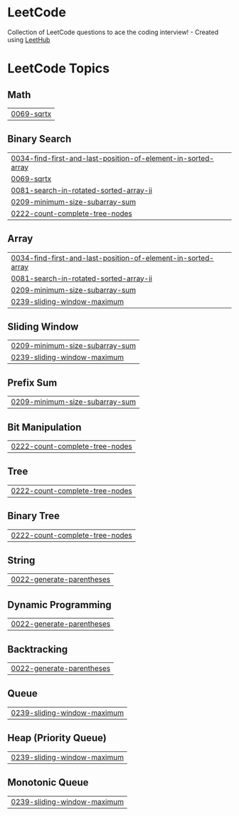 # LeetCode
Collection of LeetCode questions to ace the coding interview! - Created using [LeetHub](https://github.com/QasimWani/LeetHub)

<!---LeetCode Topics Start-->
# LeetCode Topics
## Math
|  |
| ------- |
| [0069-sqrtx](https://github.com/jeontigger/CodingTest/tree/master/0069-sqrtx) |
## Binary Search
|  |
| ------- |
| [0034-find-first-and-last-position-of-element-in-sorted-array](https://github.com/jeontigger/CodingTest/tree/master/0034-find-first-and-last-position-of-element-in-sorted-array) |
| [0069-sqrtx](https://github.com/jeontigger/CodingTest/tree/master/0069-sqrtx) |
| [0081-search-in-rotated-sorted-array-ii](https://github.com/jeontigger/CodingTest/tree/master/0081-search-in-rotated-sorted-array-ii) |
| [0209-minimum-size-subarray-sum](https://github.com/jeontigger/CodingTest/tree/master/0209-minimum-size-subarray-sum) |
| [0222-count-complete-tree-nodes](https://github.com/jeontigger/CodingTest/tree/master/0222-count-complete-tree-nodes) |
## Array
|  |
| ------- |
| [0034-find-first-and-last-position-of-element-in-sorted-array](https://github.com/jeontigger/CodingTest/tree/master/0034-find-first-and-last-position-of-element-in-sorted-array) |
| [0081-search-in-rotated-sorted-array-ii](https://github.com/jeontigger/CodingTest/tree/master/0081-search-in-rotated-sorted-array-ii) |
| [0209-minimum-size-subarray-sum](https://github.com/jeontigger/CodingTest/tree/master/0209-minimum-size-subarray-sum) |
| [0239-sliding-window-maximum](https://github.com/jeontigger/CodingTest/tree/master/0239-sliding-window-maximum) |
## Sliding Window
|  |
| ------- |
| [0209-minimum-size-subarray-sum](https://github.com/jeontigger/CodingTest/tree/master/0209-minimum-size-subarray-sum) |
| [0239-sliding-window-maximum](https://github.com/jeontigger/CodingTest/tree/master/0239-sliding-window-maximum) |
## Prefix Sum
|  |
| ------- |
| [0209-minimum-size-subarray-sum](https://github.com/jeontigger/CodingTest/tree/master/0209-minimum-size-subarray-sum) |
## Bit Manipulation
|  |
| ------- |
| [0222-count-complete-tree-nodes](https://github.com/jeontigger/CodingTest/tree/master/0222-count-complete-tree-nodes) |
## Tree
|  |
| ------- |
| [0222-count-complete-tree-nodes](https://github.com/jeontigger/CodingTest/tree/master/0222-count-complete-tree-nodes) |
## Binary Tree
|  |
| ------- |
| [0222-count-complete-tree-nodes](https://github.com/jeontigger/CodingTest/tree/master/0222-count-complete-tree-nodes) |
## String
|  |
| ------- |
| [0022-generate-parentheses](https://github.com/jeontigger/CodingTest/tree/master/0022-generate-parentheses) |
## Dynamic Programming
|  |
| ------- |
| [0022-generate-parentheses](https://github.com/jeontigger/CodingTest/tree/master/0022-generate-parentheses) |
## Backtracking
|  |
| ------- |
| [0022-generate-parentheses](https://github.com/jeontigger/CodingTest/tree/master/0022-generate-parentheses) |
## Queue
|  |
| ------- |
| [0239-sliding-window-maximum](https://github.com/jeontigger/CodingTest/tree/master/0239-sliding-window-maximum) |
## Heap (Priority Queue)
|  |
| ------- |
| [0239-sliding-window-maximum](https://github.com/jeontigger/CodingTest/tree/master/0239-sliding-window-maximum) |
## Monotonic Queue
|  |
| ------- |
| [0239-sliding-window-maximum](https://github.com/jeontigger/CodingTest/tree/master/0239-sliding-window-maximum) |
<!---LeetCode Topics End-->